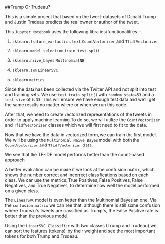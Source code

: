 ##Trump Or Trudeau?

This is a simple project that based on the tweet-datasets of Donald Trump and Justin Trudeau predicts the real owner or author of the tweet.

This `Jupyter Notebook` uses the following libraries/functionalitites :-

1. `sklearn.feature_exrtaction.text`
	`CountVectorizer` and `TfidfVectorizer`

2. `sklearn.model_selection`
	`train_test_split`

3. `sklearn.naive_bayes`
	`MultinomialNB`

4. `sklearn.svm`
	`LinearSVC`

5. `sklearn`
	`metrics`

Since the data has been collected via the Twitter API and not split into test and training sets. We use `test_train_split()` with `random_state=53` and a `test size` of `0.33`. This will ensure we have enough test data and we'll get the same results no matter where or when we run this code.

After that, we need to create vectorized representations of the tweets in order to apply machine learning.To do so, we will utilize the `CountVectorizer` and `TfidfVectorizer` classes which we will first need to fit to the data.

Now that we have the data in vectorized form, we can train the first model. We will be using the `Multinomial Naive Bayes` model with both the `CountVectorizer` and `TfidfVectorizer` data. 

We see that the TF-IDF model performs better than the count-based approach

 A better evaluation can be made if we look at the confusion matrix, which shows the number correct and incorrect classifications based on each class. We can use the metrics, True Positives, False Positives, False Negatives, and True Negatives, to determine how well the model performed on a given class. 

 The `LinearSVC` model is even better than the Multinomial Bayesian one. Via the `confusion matrix` we can see that, although there is still some confusion where Trudeau's tweets are classified as Trump's, the False Positive rate is better than the previous model.

 Using the `LinearSVC Classifier` with two classes (Trump and Trudeau) we can sort the features (tokens), by their weight and see the most important tokens for both Trump and Trudeau.

